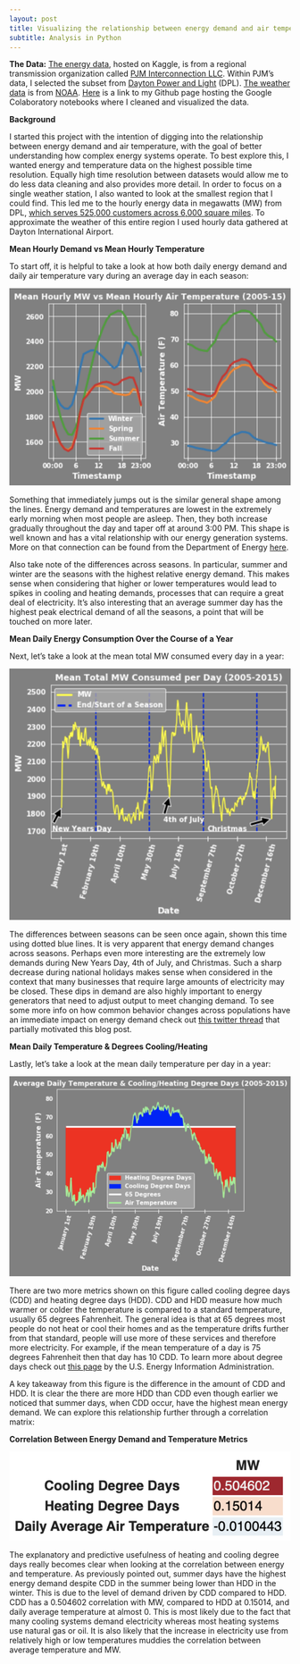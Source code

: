 ```yaml
---
layout: post
title: Visualizing the relationship between energy demand and air temperature
subtitle: Analysis in Python
---
```

**The Data:** [The energy data](https://www.kaggle.com/robikscube/hourly-energy-consumption#pjm_hourly_est.csv), hosted on Kaggle, is from a regional transmission organization called [PJM Interconnection LLC](https://www.pjm.com/). Within PJM’s data, I selected the subset from [Dayton Power and Light](https://www.dpandl.com/About-DPL/Our-Company/Corporate-Information/Fast-Facts/) (DPL). [The weather data](https://www.ncei.noaa.gov/data/local-climatological-data/access/) is from [NOAA](https://www.ncei.noaa.gov/). [Here](https://github.com/cjakuc/DS-Unit1-Build-Week/tree/master/Notebooks) is a link to my Github page hosting the Google Colaboratory notebooks where I cleaned and visualized the data.

**Background**

I started this project with the intention of digging into the relationship between energy demand and air temperature, with the goal of better understanding how complex energy systems operate. To best explore this, I wanted energy and temperature data on the highest possible time resolution. Equally high time resolution between datasets would allow me to do less data cleaning and also provides more detail. In order to focus on a single weather station, I also wanted to look at the smallest region that I could find. This led me to the hourly energy data in megawatts (MW) from DPL, [which serves 525,000 customers across 6,000 square miles](https://www.dpandl.com/About-DPL/Our-Company/Corporate-Information/Fast-Facts/). To approximate the weather of this entire region I used hourly data gathered at Dayton International Airport.

**Mean Hourly Demand vs Mean Hourly Temperature**

To start off, it is helpful to take a look at how both daily energy demand and daily air temperature vary during an average day in each season:

![](/img/blog2_1.png)

Something that immediately jumps out is the similar general shape among the lines. Energy demand and temperatures are lowest in the extremely early morning when most people are asleep. Then, they both increase gradually throughout the day and taper off at around 3:00 PM. This shape is well known and has a vital relationship with our energy generation systems. More on that connection can be found from the Department of Energy [here](https://www.energy.gov/eere/articles/confronting-duck-curve-how-address-over-generation-solar-energy).

Also take note of the differences across seasons. In particular, summer and winter are the seasons with the highest relative energy demand. This makes sense when considering that higher or lower temperatures would lead to spikes in cooling and heating demands, processes that can require a great deal of electricity. It’s also interesting that an average summer day has the highest peak electrical demand of all the seasons, a point that will be touched on more later.

**Mean Daily Energy Consumption Over the Course of a Year**

Next, let’s take a look at the mean total MW consumed every day in a year:

![](/img/blog2_2.png)

The differences between seasons can be seen once again, shown this time using dotted blue lines. It is very apparent that energy demand changes across seasons. Perhaps even more interesting are the extremely low demands during New Years Day, 4th of July, and Christmas. Such a sharp decrease during national holidays makes sense when considered in the context that many businesses that require large amounts of electricity may be closed. These dips in demand are also highly important to energy generators that need to adjust output to meet changing demand. To see some more info on how common behavior changes across populations have an immediate impact on energy demand check out [this twitter thread](https://twitter.com/FryRsquared/status/1222114027767312385) that partially motivated this blog post.

**Mean Daily Temperature & Degrees Cooling/Heating**

Lastly, let’s take a look at the mean daily temperature per day in a year:

![](/img/blog2_3.png)

There are two more metrics shown on this figure called cooling degree days (CDD) and heating degree days (HDD). CDD and HDD measure how much warmer or colder the temperature is compared to a standard temperature, usually 65 degrees Fahrenheit. The general idea is that at 65 degrees most people do not heat or cool their homes and as the temperature drifts further from that standard, people will use more of these services and therefore more electricity. For example, if the mean temperature of a day is 75 degrees Fahrenheit then that day has 10 CDD. To learn more about degree days check out [this page](https://www.eia.gov/energyexplained/units-and-calculators/degree-days.php) by the U.S. Energy Information Administration.

A key takeaway from this figure is the difference in the amount of CDD and HDD. It is clear the there are more HDD than CDD even though earlier we noticed that summer days, when CDD occur, have the highest mean energy demand. We can explore this relationship further through a correlation matrix:

**Correlation Between Energy Demand and Temperature Metrics**

![](/img/blog2_4.png)

The explanatory and predictive usefulness of heating and cooling degree days really becomes clear when looking at the correlation between energy and temperature. As previously pointed out, summer days have the highest energy demand despite CDD in the summer being lower than HDD in the winter. This is due to the level of demand driven by CDD compared to HDD. CDD has a 0.504602 correlation with MW, compared to HDD at 0.15014, and daily average temperature at almost 0. This is most likely due to the fact that many cooling systems demand electricity whereas most heating systems use natural gas or oil. It is also likely that the increase in electricity use from relatively high or low temperatures muddies the correlation between average temperature and MW.
